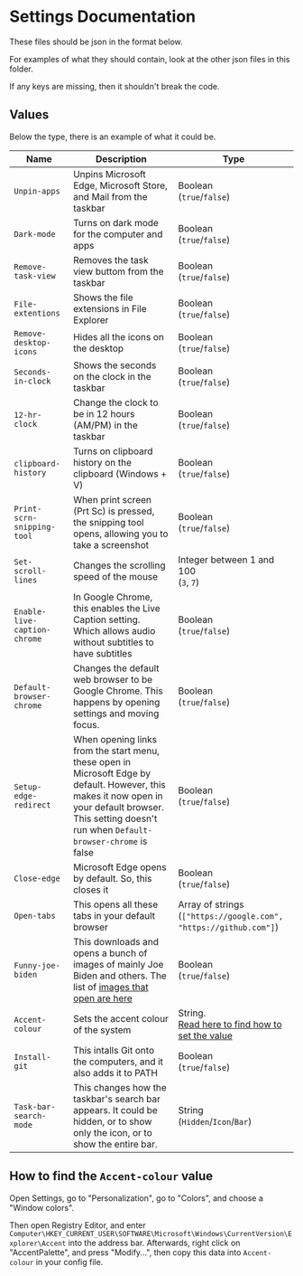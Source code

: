 # Settings Documentation

These files should be json in the format below.

For examples of what they should contain, look at the other json files in this folder.

If any keys are missing, then it shouldn't break the code.

## Values

Below the type, there is an example of what it could be.

| Name | Description | Type |
|--- |--- |--- |
| `Unpin-apps` | Unpins Microsoft Edge, Microsoft Store, and Mail from the taskbar | Boolean<br>(`true`/`false`) |
| `Dark-mode` | Turns on dark mode for the computer and apps | Boolean<br>(`true`/`false`) |
| `Remove-task-view` | Removes the task view buttom from the taskbar | Boolean<br>(`true`/`false`) |
| `File-extentions` | Shows the file extensions in File Explorer | Boolean<br>(`true`/`false`) |
| `Remove-desktop-icons` | Hides all the icons on the desktop | Boolean<br>(`true`/`false`) |
| `Seconds-in-clock` | Shows the seconds on the clock in the taskbar | Boolean<br>(`true`/`false`) |
| `12-hr-clock` | Change the clock to be in 12 hours (AM/PM) in the taskbar | Boolean<br>(`true`/`false`) |
| `clipboard-history` | Turns on clipboard history on the clipboard (Windows + V) | Boolean<br>(`true`/`false`) |
| `Print-scrn-snipping-tool` | When print screen (Prt Sc) is pressed, the snipping tool opens, allowing you to take a screenshot | Boolean<br>(`true`/`false`) |
| `Set-scroll-lines` | Changes the scrolling speed of the mouse | Integer between 1 and 100<br>(`3`, `7`) |
| `Enable-live-caption-chrome` | In Google Chrome, this enables the Live Caption setting. Which allows audio without subtitles to have subtitles | Boolean<br>(`true`/`false`) |
| `Default-browser-chrome` | Changes the default web browser to be Google Chrome. This happens by opening settings and moving focus. | Boolean<br>(`true`/`false`) |
| `Setup-edge-redirect` | When opening links from the start menu, these open in Microsoft Edge by default. However, this makes it now open in your default browser. This setting doesn't run when `Default-browser-chrome` is false | Boolean<br>(`true`/`false`) |
| `Close-edge` | Microsoft Edge opens by default. So, this closes it | Boolean<br>(`true`/`false`) |
| `Open-tabs` | This opens all these tabs in your default browser | Array of strings<br>(`["https://google.com", "https://github.com"]`) |
| `Funny-joe-biden` | This downloads and opens a bunch of images of mainly Joe Biden and others. The list of [images that open are here](https://github.com/likes-gay/win-config/blob/main/photos.txt) | Boolean<br>(`true`/`false`) |
| `Accent-colour` | Sets the accent colour of the system | String.<br>[Read here to find how to set the value](#how-to-find-the-accent-colour-value) |
| `Install-git` | This intalls Git onto the computers, and it also adds it to PATH | Boolean<br>(`true`/`false`) |
| `Task-bar-search-mode` | This changes how the taskbar's search bar appears. It could be hidden, or to show only the icon, or to show the entire bar. | String<br>(`Hidden`/`Icon`/`Bar`) |

## How to find the `Accent-colour` value

Open Settings, go to "Personalization", go to "Colors", and choose a "Window colors".

Then open Registry Editor, and enter `Computer\HKEY_CURRENT_USER\SOFTWARE\Microsoft\Windows\CurrentVersion\Explorer\Accent` into the address bar.
Afterwards, right click on "AccentPalette", and press "Modify...", then copy this data into `Accent-colour` in your config file.